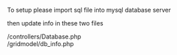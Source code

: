 To setup please import sql file into mysql database server

then update info in these two files

/controllers/Database.php
<br/>
/gridmodel/db_info.php
